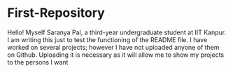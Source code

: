 # First-Repository
Hello! Myself Saranya Pal, a third-year undergraduate student at IIT Kanpur. I am writing this just to test the functioning of the README file. I have worked on several projects; however I have not uploaded anyone of them on Github. Uploading it is necessary as it will allow me to show my projects to the persons I want
